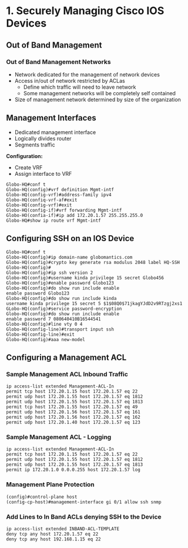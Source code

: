 # 1. Securely Managing Cisco IOS Devices

## Out of Band Management

### Out of Band Management Networks

* Network dedicated for the management of network devices
* Access in/out of network restricted by ACLas
  * Define which traffic will need to leave network
  * Some management networks will be completely self contained
* Size of management network determined by size of the organization

## Management Interfaces

* Dedicated management interface
* Logically divides router
* Segments traffic

**Configuration:**

* Create VRF
* Assign interface to VRF

```text
Globo-HQ#conf t
Globo-HQ(config)#vrf definition Mgmt-intf
Globo-HQ(config-vrf)#address-family ipv4
Globo-HQ(confiq-vrf-af#exit
Globo-HQ(config-vrf)#exit
Globo-HQ(config-if)#vrf forwarding Mgmt-intf
Globo-HO(confia-if)#ip add 172.20.1.57 255.255.255.0
Globo-HQ#show ip route vrf Mgmt-intf
```

## Configuring SSH on an IOS Device

```text
Globo-HQ#conf t
Globo-HQ(config)#ip domain-name globomantics.com
Globo-HQ(config)#crypto key generate rsa modulus 2048 label HQ-SSH
Globo-HQ(config)#
Globo-HQ(config)#ip ssh version 2
Globo-HQ(config)#username kinda privilege 15 secret Globo456
Globo-HQ(config)#enable password Globo123
Globo-HQ(config)#do show run include enable
enable password Globo123
Globo-HQ(config)#do show run include kinda
username kinda privilege 15 secret 5 $1$08Q0$71jkagYJdD2v9RTzgj2xs1
GLobo-HQ(config)#service password-encryption
Globo-HQ(config)#do show run include enable
enable password 7 080640410B16544541
Globo-HQ(config)#line vty 0 4
Globo-HQ(config-line)#transport input ssh
Globo-HQ(config-line)#exit
Globo-HQ(config)#aaa new-model
```

## Configuring a Management ACL

### Sample Management ACL Inbound Traffic

```text
ip access-list extended Management-ACL-In
permit tcp host 172.20.1.15 host 172.20.1.57 eq 22
permit udp host 172.20.1.55 host 172.20.1.57 eq 1812
permit udp host 172.20.1.55 host 172.20.1.57 eq 1813
permit tcp host 172.20.1.55 host 172.20.1.57 eq 49
permit udp host 172.20.1.56 host 172.20.1.57 eq 161
permit udp host 172.20.1.56 host 172.20.1.57 eq 162
permit udp host 172.20.1.40 host 172.20.1.57 eq 123
```

### Sample Management ACL - Logging

```text
ip access-list extended Management-ACL-In
permit tcp host 172.20.1.15 host 172.20.1.57 eq 22
permit udp host 172.20.1.55 host 172.20.1.57 eq 1812
permit udp host 172.20.1.55 host 172.20.1.57 eq 1813
permit ip 172.20.1.0 0.0.0.255 host 172.20.1.57 log
```

### Management Plane Protection

```text
(config)#control-plane host
(config-cp-host)#management-interface gi 0/1 allow ssh snmp
```

### Add Lines to In Band ACLs denying SSH to the Device

```text
ip access-list extended INBAND-ACL-TEMPLATE
deny tcp any host 172.20.1.57 eq 22
deny tcp any host 192.168.1.15 eq 22
```

